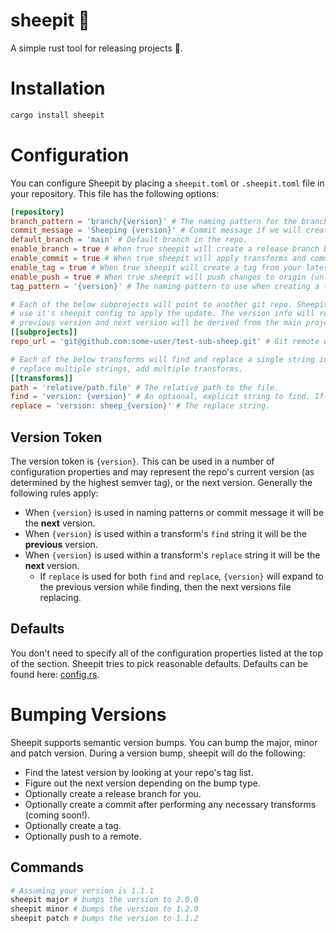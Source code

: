 # sheepit 🐑

A simple rust tool for releasing projects 🚀.

# Installation

```bash
cargo install sheepit
```

# Configuration

You can configure Sheepit by placing a `sheepit.toml` or `.sheepit.toml` file in your repository. This file has the
following options:

```toml
[repository]
branch_pattern = 'branch/{version}' # The naming pattern for the branch if one is created.
commit_message = 'Sheeping {version}' # Commit message if we will create a commit
default_branch = 'main' # Default branch in the repo. 
enable_branch = true # When true sheepit will create a release branch before commiting and tagging.
enable_commit = true # When true sheepit will apply transforms and commit changes.
enable_tag = true # When true sheepit will create a tag from your latest commit.
enable_push = true # When true sheepit will push changes to origin (unless you dry-run)
tag_pattern = '{version}' # The naming pattern to use when creating a tag 

# Each of the below subprojects will point to another git repo. Sheepit will clone this project, then
# use it's sheepit config to apply the update. The version info will reflect the main project, meaning the
# previous version and next version will be derived from the main project's update.
[[subprojects]]
repo_url = 'git@github.com:some-user/test-sub-sheep.git' # Git remote url for subproject

# Each of the below transforms will find and replace a single string in the specified file. If you need to 
# replace multiple strings, add multiple transforms.
[[transforms]]
path = 'relative/path.file' # The relative path to the file.
find = 'version: {version}' # An optional, explicit string to find. If omitted, replace will be used for find & replace.
replace = 'version: sheep_{version}' # The replace string.
```

## Version Token

The version token is `{version}`. This can be used in a number of configuration properties and may represent the repo's
current version (as determined by the highest semver tag), or the next version. Generally the following rules apply:

- When `{version}` is used in naming patterns or commit message it will be the **next** version.
- When `{version}` is used within a transform's `find` string it will be the **previous** version.
- When `{version}` is used within a transform's `replace` string it will be the **next** version.
    - If `replace` is used for both `find` and `replace`, `{version}` will expand to the previous version while finding,
      then the next versions file replacing.

## Defaults

You don't need to specify all of the configuration properties listed at the top of the section. Sheepit tries to pick
reasonable defaults. Defaults can be found here: [config.rs](https://github.com/ncipollo/sheepit/blob/50966739b427659f5930c275599c78c21a04e9b0/src/config.rs#L90).

# Bumping Versions

Sheepit supports semantic version bumps. You can bump the major, minor and patch version. During a version bump, sheepit
will do the following:

- Find the latest version by looking at your repo's tag list.
- Figure out the next version depending on the bump type.
- Optionally create a release branch for you.
- Optionally create a commit after performing any necessary transforms (coming soon!).
- Optionally create a tag.
- Optionally push to a remote.

## Commands

```bash
# Assuming your version is 1.1.1
sheepit major # bumps the version to 2.0.0
sheepit minor # bumps the version to 1.2.0
sheepit patch # bumps the version to 1.1.2
```

